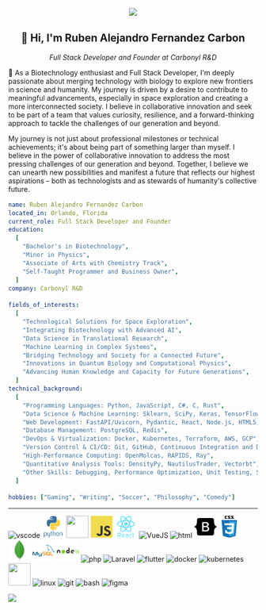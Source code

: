 <p align="center">
  <img src="https://capsule-render.vercel.app/api?type=waving&color=gradient&height=100&section=header&text=Think%20Unearth%20Manifest&fontSize=60&animation=fadeIn"/>
</p>

<h2 align="center">👋 Hi, I'm Ruben Alejandro Fernandez Carbon</h2>
<p align="center">
  <em>Full Stack Developer and Founder at Carbonyl R&D</em>
</p>

 🌱 As a Biotechnology enthusiast and Full Stack Developer, I'm deeply passionate about merging technology with biology to explore new frontiers in science and humanity. My journey is driven by a desire to contribute to meaningful advancements, especially in space exploration and creating a more interconnected society. I believe in collaborative innovation and seek to be part of a team that values curiosity, resilience, and a forward-thinking approach to tackle the challenges of our generation and beyond.

My journey is not just about professional milestones or technical achievements; it's about being part of something larger than myself. I believe in the power of collaborative innovation to address the most pressing challenges of our generation and beyond. Together, I believe we can unearth new possibilities and manifest a future that reflects our highest aspirations – both as technologists and as stewards of humanity's collective future.



<!--- 
![Snake animation](https://github.com/Bucanero06/Bucanero06/blob/output/github-contribution-grid-snake.svg) 
--->

```yaml
name: Ruben Alejandro Fernandez Carbon
located_in: Orlando, Florida
current_role: Full Stack Developer and Founder
education:
  [
    "Bachelor's in Biotechnology",
    "Minor in Physics",
    "Associate of Arts with Chemistry Track",
    "Self-Taught Programmer and Business Owner",
  ]
company: Carbonyl R&D

fields_of_interests:
  [
    "Technological Solutions for Space Exploration",
    "Integrating Biotechnology with Advanced AI",
    "Data Science in Translational Research",
    "Machine Learning in Complex Systems",
    "Bridging Technology and Society for a Connected Future",
    "Innovations in Quantum Biology and Computational Physics",
    "Advancing Human Knowledge and Capacity for Future Generations",
  ]
technical_background:
  [
    "Programming Languages: Python, JavaScript, C#, C, Rust",
    "Data Science & Machine Learning: Sklearn, SciPy, Keras, TensorFlow, RAPIDS, Ray, Pandas, Numpy",
    "Web Development: FastAPI/Uvicorn, Pydantic, React, Node.js, HTML5, CSS3, Bootstrap",
    "Database Management: PostgreSQL, Redis",
    "DevOps & Virtualization: Docker, Kubernetes, Terraform, AWS, GCP",
    "Version Control & CI/CD: Git, GitHub, Continuous Integration and Deployment Concepts",
    "High-Performance Computing: OpenMolcas, RAPIDS, Ray",
    "Quantitative Analysis Tools: DensityPy, NautilusTrader, Vectorbt",
    "Other Skills: Debugging, Performance Optimization, Unit Testing, Software Design, Infrastructure Testing",
  ]

hobbies: ["Gaming", "Writing", "Soccer", "Philosophy", "Comedy"]
```

---  

<p align="left">
<img src="https://cdn.jsdelivr.net/gh/devicons/devicon/icons/vscode/vscode-original.svg" alt="vscode" width="45" height="45"/>
<img src="https://raw.githubusercontent.com/devicons/devicon/master/icons/python/python-original-wordmark.svg" alt="python" width="45" height="45" />
<img src="https://cdn.jsdelivr.net/gh/devicons/devicon/icons/cplusplus/cplusplus-original.svg" width="45" height="45"/>
<img src="https://raw.githubusercontent.com/devicons/devicon/master/icons/javascript/javascript-original.svg" alt="javascript" width="45" height="45" />
<img src="https://raw.githubusercontent.com/devicons/devicon/master/icons/react/react-original-wordmark.svg" alt="react" width="45" height="45" />
<img src="https://cdn.jsdelivr.net/gh/devicons/devicon/icons/vuejs/vuejs-original-wordmark.svg" alt="VueJS" width="45" height="45"/>
<img src="https://cdn.jsdelivr.net/gh/devicons/devicon/icons/html5/html5-original.svg" alt="html" width="45" height="45"/>
<img src="https://raw.githubusercontent.com/devicons/devicon/master/icons/bootstrap/bootstrap-plain.svg" alt="bootstrap" width="45" height="45" />
<img src="https://raw.githubusercontent.com/devicons/devicon/master/icons/css3/css3-original-wordmark.svg" alt="css3" width="45" height="45" />
<img src="https://raw.githubusercontent.com/devicons/devicon/master/icons/mongodb/mongodb-original.svg" alt="mongodb" width="45" height="45" />
<img src="https://raw.githubusercontent.com/devicons/devicon/master/icons/mysql/mysql-original-wordmark.svg" alt="mysql" width="45" height="45" />
<img src="https://raw.githubusercontent.com/devicons/devicon/master/icons/nodejs/nodejs-original-wordmark.svg" alt="nodejs" width="45" height="45" />
<img src="https://cdn.jsdelivr.net/gh/devicons/devicon/icons/php/php-original.svg" alt="php" width="45" height="45"/>
<img src="https://cdn.jsdelivr.net/gh/devicons/devicon/icons/laravel/laravel-plain-wordmark.svg" alt="Laravel" width="45" height="45"/>
<img src="https://cdn.jsdelivr.net/gh/devicons/devicon/icons/flutter/flutter-original.svg" alt="flutter" width="45" height="45"/>
<img src="https://cdn.jsdelivr.net/gh/devicons/devicon/icons/docker/docker-original.svg" alt="docker" width="45" height="45"/>
<img src="https://cdn.jsdelivr.net/gh/devicons/devicon/icons/kubernetes/kubernetes-plain.svg" alt="kubernetes" width="45" height="45"/>
<img src="https://cdn.jsdelivr.net/gh/devicons/devicon/icons/amazonwebservices/amazonwebservices-plain-wordmark.svg" width="45" height="45"/>
<img src="https://cdn.jsdelivr.net/gh/devicons/devicon/icons/linux/linux-original.svg" alt="linux" width="45" height="45"/>       
<img src="https://cdn.jsdelivr.net/gh/devicons/devicon/icons/git/git-original.svg" alt="git" width="45" height="45"/>
<img src="https://cdn.jsdelivr.net/gh/devicons/devicon/icons/bash/bash-original.svg" alt="bash" width="45" height="45"/>
<img src="https://cdn.jsdelivr.net/gh/devicons/devicon/icons/figma/figma-original.svg" alt="figma" width="45" height="45"/>   
</p>


<p align="left">
  <img src="https://capsule-render.vercel.app/api?type=waving&color=gradient&height=100&section=footer"/>
</p>


